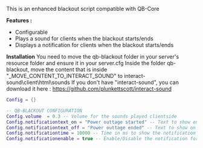 This is an enhanced blackout script compatible with QB-Core

**Features :**   
- Configurable
- Plays a sound for clients when the blackout starts/ends
- Displays a notification for clients when the blackout starts/ends


**Installation**
You need to move the qb-blackout folder in your server's resource folder and ensure it in your server.cfg
Inside the folder qb-blackout, move the content that is inside "_MOVE_CONTENT_TO_INTERACT_SOUND" to interact-sound\client\html\sounds
If you don't have "interact-sound", you can download it here : https://github.com/plunkettscott/interact-sound

```lua
Config = {}

-- QB-BLACKOUT CONFIGURATION
Config.volume  = 0.3 -- Volume for the sounds played clientside
Config.notificationtext_on = "Power outtage started" -- Text to show on the notification when the blackout starts
Config.notificationtext_off = "Power outtage ended" -- Text to show on the notification when the blackout ends
Config.notificationtime = 10000 -- Time in ms to show the notification for clients
Config.notificationenable = true -- Enable/Disable the notification for clients

```
